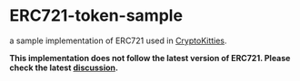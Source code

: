 # ERC721-token-sample

a sample implementation of ERC721 used in [CryptoKitties](https://www.cryptokitties.co).

__This implementation does not follow the latest version of ERC721. Please check the latest [discussion](https://github.com/ethereum/EIPs/issues/721).__

